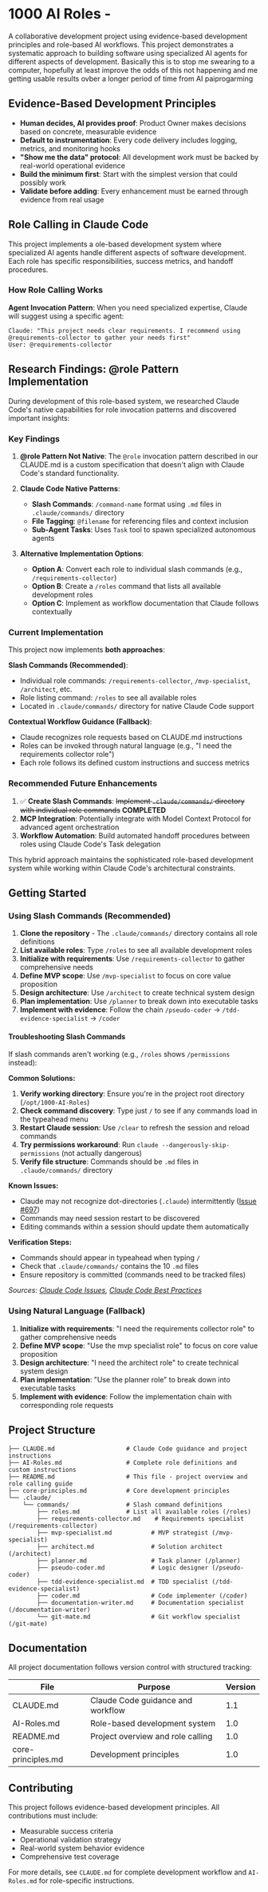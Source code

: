 # 1000 AI Roles - 

A collaborative development project using evidence-based development principles and role-based AI workflows. This project demonstrates a systematic approach to building software using specialized AI agents for different aspects of development.
Basically this is to stop me swearing to a computer, hopefully at least improve the odds of this not happening and me getting usable results ovber a longer period of time from AI paiprogarming



## Evidence-Based Development Principles

- **Human decides, AI provides proof**: Product Owner makes decisions based on concrete, measurable evidence
- **Default to instrumentation**: Every code delivery includes logging, metrics, and monitoring hooks
- **"Show me the data" protocol**: All development work must be backed by real-world operational evidence
- **Build the minimum first**: Start with the simplest version that could possibly work
- **Validate before adding**: Every enhancement must be earned through evidence from real usage

## Role Calling in Claude Code

This project implements a ole-based development system where specialized AI agents handle different aspects of software development. Each role has specific responsibilities, success metrics, and handoff procedures.

### How Role Calling Works

**Agent Invocation Pattern**: When you need specialized expertise, Claude will suggest using a specific agent:
```
Claude: "This project needs clear requirements. I recommend using @requirements-collector to gather your needs first"
User: @requirements-collector
```

## Research Findings: @role Pattern Implementation

During development of this role-based system, we researched Claude Code's native capabilities for role invocation patterns and discovered important insights:

### Key Findings

1. **@role Pattern Not Native**: The `@role` invocation pattern described in our CLAUDE.md is a custom specification that doesn't align with Claude Code's standard functionality.

2. **Claude Code Native Patterns**:
   - **Slash Commands**: `/command-name` format using `.md` files in `.claude/commands/` directory
   - **File Tagging**: `@filename` for referencing files and context inclusion
   - **Sub-Agent Tasks**: Uses `Task` tool to spawn specialized autonomous agents

3. **Alternative Implementation Options**:
   - **Option A**: Convert each role to individual slash commands (e.g., `/requirements-collector`)
   - **Option B**: Create a `/roles` command that lists all available development roles
   - **Option C**: Implement as workflow documentation that Claude follows contextually

### Current Implementation

This project now implements **both approaches**:

**Slash Commands (Recommended)**:
- Individual role commands: `/requirements-collector`, `/mvp-specialist`, `/architect`, etc.
- Role listing command: `/roles` to see all available roles
- Located in `.claude/commands/` directory for native Claude Code support

**Contextual Workflow Guidance (Fallback)**:
- Claude recognizes role requests based on CLAUDE.md instructions  
- Roles can be invoked through natural language (e.g., "I need the requirements collector role")
- Each role follows its defined custom instructions and success metrics

### Recommended Future Enhancements

1. ✅ **Create Slash Commands**: ~~Implement `.claude/commands/` directory with individual role commands~~ **COMPLETED**
2. **MCP Integration**: Potentially integrate with Model Context Protocol for advanced agent orchestration
3. **Workflow Automation**: Build automated handoff procedures between roles using Claude Code's Task delegation

This hybrid approach maintains the sophisticated role-based development system while working within Claude Code's architectural constraints.

## Getting Started

### Using Slash Commands (Recommended)

1. **Clone the repository** - The `.claude/commands/` directory contains all role definitions
2. **List available roles**: Type `/roles` to see all available development roles
3. **Initialize with requirements**: Use `/requirements-collector` to gather comprehensive needs
4. **Define MVP scope**: Use `/mvp-specialist` to focus on core value proposition  
5. **Design architecture**: Use `/architect` to create technical system design
6. **Plan implementation**: Use `/planner` to break down into executable tasks
7. **Implement with evidence**: Follow the chain `/pseudo-coder` → `/tdd-evidence-specialist` → `/coder`

#### Troubleshooting Slash Commands

If slash commands aren't working (e.g., `/roles` shows `/permissions` instead):

**Common Solutions:**
1. **Verify working directory**: Ensure you're in the project root directory (`/opt/1000-AI-Roles`)
2. **Check command discovery**: Type just `/` to see if any commands load in the typeahead menu
3. **Restart Claude session**: Use `/clear` to refresh the session and reload commands
4. **Try permissions workaround**: Run `claude --dangerously-skip-permissions` (not actually dangerous)
5. **Verify file structure**: Commands should be `.md` files in `.claude/commands/` directory

**Known Issues:**
- Claude may not recognize dot-directories (`.claude`) intermittently ([Issue #697](https://github.com/anthropics/claude-code/issues/697))
- Commands may need session restart to be discovered
- Editing commands within a session should update them automatically

**Verification Steps:**
- Commands should appear in typeahead when typing `/`
- Check that `.claude/commands/` contains the 10 `.md` files
- Ensure repository is committed (commands need to be tracked files)

*Sources: [Claude Code Issues](https://github.com/anthropics/claude-code/issues/697), [Claude Code Best Practices](https://www.anthropic.com/engineering/claude-code-best-practices)*

### Using Natural Language (Fallback)

1. **Initialize with requirements**: "I need the requirements collector role" to gather comprehensive needs
2. **Define MVP scope**: "Use the mvp specialist role" to focus on core value proposition
3. **Design architecture**: "I need the architect role" to create technical system design
4. **Plan implementation**: "Use the planner role" to break down into executable tasks
5. **Implement with evidence**: Follow the implementation chain with corresponding role requests

## Project Structure

```
├── CLAUDE.md                    # Claude Code guidance and project instructions
├── AI-Roles.md                  # Complete role definitions and custom instructions  
├── README.md                    # This file - project overview and role calling guide
├── core-principles.md           # Core development principles
└── .claude/
    └── commands/                # Slash command definitions
        ├── roles.md             # List all available roles (/roles)
        ├── requirements-collector.md    # Requirements specialist (/requirements-collector)
        ├── mvp-specialist.md           # MVP strategist (/mvp-specialist)
        ├── architect.md                # Solution architect (/architect)
        ├── planner.md                  # Task planner (/planner)
        ├── pseudo-coder.md             # Logic designer (/pseudo-coder)
        ├── tdd-evidence-specialist.md  # TDD specialist (/tdd-evidence-specialist)
        ├── coder.md                    # Code implementer (/coder)
        ├── documentation-writer.md     # Documentation specialist (/documentation-writer)
        └── git-mate.md                 # Git workflow specialist (/git-mate)
```

## Documentation

All project documentation follows version control with structured tracking:

| File | Purpose | Version |
|------|---------|---------|
| CLAUDE.md | Claude Code guidance and workflow | 1.1 |
| AI-Roles.md | Role-based development system | 1.0 |
| README.md | Project overview and role calling | 1.0 |
| core-principles.md | Development principles | 1.0 |

## Contributing

This project follows evidence-based development principles. All contributions must include:
- Measurable success criteria
- Operational validation strategy  
- Real-world system behavior evidence
- Comprehensive test coverage

For more details, see `CLAUDE.md` for complete development workflow and `AI-Roles.md` for role-specific instructions.
